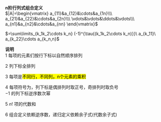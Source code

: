 **n阶行列式组合定义**  
$|A|=\begin{vmatrix}  
a_{11}&a_{12}&\cdots&a_{1n}\\\  
a_{21}&a_{22}&\cdots&a_{2n}\\\  
\vdots&\vdots&\ddots&\vdots\\\  
a_{n1}&a_{n2}&\cdots&a_{nn}  
\end{vmatrix}$  
  
$=\sum\limits_{k_1k_2\cdots k_n}  
(-1)^{\tau{(k_1k_2\cdots k_n)}}\  
a_{k_11}\ a_{k_22}\cdots a_{k_n,n}$  
  
**说明**  
1 每项的元素们按行下标以自然顺序排列  
  
2 列下标全排列  
  
3 每项是<mark>不同行，不同列，n个元素的乘积</mark>  
  
4 每项符号为，列下标是偶排列时取正号，奇排列时取负号  
$-1$ 的列下标逆序数次幂  
  
5  $n!$ 项的代数和  
  
6 组合定义依赖逆序数，递归定义依赖余子式(代数余子式)  
